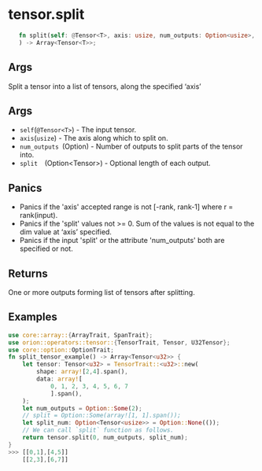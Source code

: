 # tensor.split

```rust 
   fn split(self: @Tensor<T>, axis: usize, num_outputs: Option<usize>, split: Option<Tensor<usize>>
   ) -> Array<Tensor<T>>;
```
## Args
Split a tensor into a list of tensors, along the specified ‘axis’

## Args

* `self`(`@Tensor<T>`) - The input tensor.
* `axis`(`usize`) - The axis along which to split on.
* `num_outputs `(Option<usize>) - Number of outputs to split parts of the tensor into. 
* `split  `(Option<Tensor<usize>>) - Optional length of each output.

## Panics

* Panics if the 'axis' accepted range is not [-rank, rank-1] where r = rank(input).
* Panics if the 'split' values not >= 0. Sum of the values is not equal to the dim value at ‘axis’ specified.
* Panics if the input 'split' or the attribute 'num_outputs' both are specified or not.

## Returns

One or more outputs forming list of tensors after splitting.

## Examples

```rust
use core::array::{ArrayTrait, SpanTrait};
use orion::operators::tensor::{TensorTrait, Tensor, U32Tensor};
use core::option::OptionTrait;
fn split_tensor_example() -> Array<Tensor<u32>> {
    let tensor: Tensor<u32> = TensorTrait::<u32>::new(
        shape: array![2,4].span(), 
        data: array![
            0, 1, 2, 3, 4, 5, 6, 7
            ].span(),
    );
    let num_outputs = Option::Some(2);
    // split = Option::Some(array![1, 1].span());
    let split_num: Option<Tensor<usize>> = Option::None(());
    // We can call `split` function as follows.
    return tensor.split(0, num_outputs, split_num);
}
>>> [[0,1],[4,5]]
    [[2,3],[6,7]]
```
